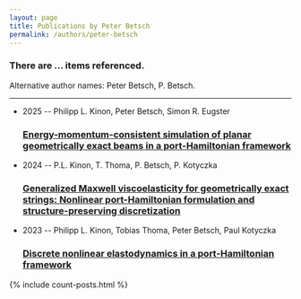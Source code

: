 ```yaml
---
layout: page
title: Publications by Peter Betsch
permalink: /authors/peter-betsch
---
```


<h3 id="number-posts">There are ... items referenced.</h3>
<p id='info-authors'>Alternative author names: Peter Betsch, P. Betsch.</p>
<hr />
<ul class="post-list">
<li><span class='post-meta'>2025 -- Philipp L. Kinon, Peter Betsch, Simon R. Eugster</span><h3><a class='post-link' href="{{ site.baseurl }}/energy-momentum-consistent-simulation-of-planar-geometrically-exact-beams-in-a-port-hamiltonian-framework">Energy-momentum-consistent simulation of planar geometrically exact beams in a port-Hamiltonian framework</a></h3></li>
<li><span class='post-meta'>2024 -- P.L. Kinon, T. Thoma, P. Betsch, P. Kotyczka</span><h3><a class='post-link' href="{{ site.baseurl }}/generalized-maxwell-viscoelasticity-for-geometrically-exact-strings-nonlinear-port-hamiltonian-formulation-and-structure-preserving-discretization">Generalized Maxwell viscoelasticity for geometrically exact strings: Nonlinear port-Hamiltonian formulation and structure-preserving discretization</a></h3></li>
<li><span class='post-meta'>2023 -- Philipp L. Kinon, Tobias Thoma, Peter Betsch, Paul Kotyczka</span><h3><a class='post-link' href="{{ site.baseurl }}/discrete-nonlinear-elastodynamics-in-a-port-hamiltonian-framework">Discrete nonlinear elastodynamics in a port‐Hamiltonian framework</a></h3></li>

</ul>
{% include count-posts.html %}
